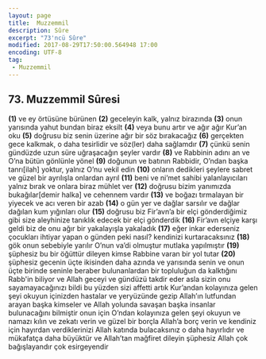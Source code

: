 ```yaml
---
layout: page
title:  Muzzemmil
description: Sûre
excerpt: "73'ncü Sûre"
modified: 2017-08-29T17:50:00.564948 17:00
encoding: UTF-8
tag: 
 - Muzzemmil
---
```


## 73. Muzzemmil Sûresi

**(1)** ve ey örtüsüne bürünen
**(2)** geceleyin kalk, yalnız birazında
**(3)** onun yarısında yahut bundan biraz eksilt
**(4)** veya bunu artır ve ağır ağır Kur’an oku
**(5)** doğrusu biz senin üzerine ağır bir söz bırakacağız
**(6)** gerçekten gece kalkmak, o daha tesirlidir ve söz(ler) daha sağlamdır
**(7)** çünkü senin gündüzde uzun süre uğraşacağın şeyler vardır
**(8)** ve Rabbinin adını an ve O’na bütün gönlünle yönel
**(9)** doğunun ve batının Rabbidir, O’ndan başka tanrı[ilah] yoktur, yalnız O’nu vekil edin
**(10)** onların dedikleri şeylere sabret ve güzel bir ayrılışla onlardan ayrıl
**(11)** beni ve ni’met sahibi yalanlayıcıları yalnız bırak ve onlara biraz mühlet ver
**(12)** doğrusu bizim yanımızda bukağılar[demir halka] ve cehennem vardır
**(13)** ve boğazı tırmalayan bir yiyecek ve acı veren bir azab
**(14)** o gün yer ve dağlar sarsılır ve dağlar dağılan kum yığınları olur
**(15)** doğrusu biz Fir’avn’a bir elçi gönderdiğimiz gibi size aleyhinize tanıklık edecek bir elçi gönderdik
**(16)** Fir’avn elçiye karşı geldi biz de onu ağır bir yakalayışla yakaladık
**(17)** eğer inkar ederseniz çocukları ihtiyar yapan o günden peki nasıl? kendinizi kurtaracaksınız
**(18)** gök onun sebebiyle yarılır O’nun va’di olmuştur mutlaka yapılmıştır
**(19)** şüphesiz bu bir öğüttür dileyen kimse Rabbine varan bir yol tutar
**(20)** şüphesiz  gecenin üçte ikisinden daha azında ve yarısında senin ve onun üçte birinde seninle beraber bulunanlardan bir topluluğun da kalktığını Rabb'in biliyor ve Allah geceyi ve gündüzü takdir eder asla sizin onu sayamayacağınızı bildi bu yüzden sizi affetti artık Kur’andan kolayınıza gelen şeyi okuyun içinizden hastalar ve yeryüzünde gezip Allah’ın lutfundan arayan başka kimseler ve Allah yolunda savaşan başka insanlar bulunacağını bilmiştir onun için O’ndan kolayınıza gelen şeyi okuyun ve namazı kılın ve zekatı verin ve güzel bir borçla Allah’a borç verin ve kendiniz için hayırdan verdiklerinizi Allah katında bulacaksınız o daha hayırlıdır ve mükafatça daha büyüktür ve Allah’tan mağfiret dileyin şüphesiz Allah çok bağışlayandır çok esirgeyendir
